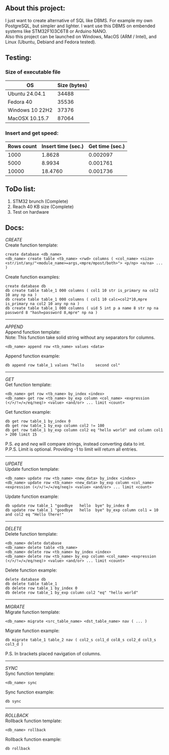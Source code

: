 **About this project:**
-----------------------------------------------------
I just want to create alternative of SQL like DBMS. For example my own PostgreSQL, but simpler and lighter. I want use this DBMS on embended systems like STM32F103C6T8 or Arduino NANO.</br>
Also this project can be launched on Windows, MacOS (ARM / Intel), and Linux (Ubuntu, Debiand and Fedora tested).</br>

**Testing:**
-----------------------------------------------------
### Size of executable file

| OS                       | Size (bytes)|
|--------------------------|-------------|
| Ubuntu 24.04.1           | 34488       |
| Fedora 40                | 35536       |
| Windows 10 22H2          | 37376       |
| MacOSX 10.15.7           | 87064       |

### Insert and get speed:

| Rows count     | Insert time (sec.) | Get time (sec.) |
|----------------|--------------------|-----------------|
| 1000           | 1.8628             | 0.002097        |
| 5000           | 8.9934             | 0.001761        |
| 10000          | 18.4760            | 0.001736        |


**ToDo list:**
-----------------------------------------------------
1) STM32 brunch (Complete) </br>
2) Reach 40 KB size (Complete) </br>
3) Test on hardware </br>

**Docs:**
-----------------------------------------------------

*CREATE* </br>
Create function template:
```
create database <db_name>
<db_name> create table <tb_name> <rwd> columns ( <col_name> <size> <str/int/any/"<module_name>=args,<mpre/mpost/both>"> <p/np> <a/na> ... )
```
Create function examples:
```
create database db
db create table table_1 000 columns ( col1 10 str is_primary na col2 10 any np na )
db create table table_1 000 columns ( col1 10 calc=col2*10,mpre is_primary na col2 10 any np na )
db create table table_1 000 columns ( uid 5 int p a name 8 str np na password 8 "hash=password 8,mpre" np na )
```

----------------
*APPEND* </br>
Append function template: </br>
Note: This function take solid string without any separators for columns.
```
<db_name> append row <tb_name> values <data>
```
Append function example:
```
db append row table_1 values "hello     second col"
```
----------------
*GET* </br>
Get function template:
```
<db_name> get row <tb_name> by_index <index>
<db_name> get row <tb_name> by_exp column <col_name> <expression (</>/!=/=/eq/neq)> <value> <and/or> ... limit <count>
```
Get function example: 
```
db get row table_1 by_index 0
db get row table_1 by_exp column col2 != 100
db get row table_1 by_exp column col2 eq "hello world" and column col1 > 200 limit 15
```
P.S. *eq* and *neq* will compare strings, instead converting data to int. </br>
P.P.S. Limit is optional. Providing -1 to limit will return all entries. </br>

----------------
*UPDATE* </br>
Update function template:
```
<db_name> update row <tb_name> <new_data> by_index <index>
<db_name> update row <tb_name> <new_data> by_exp column <col_name> <expression (</>/!=/=/eq/neq)> <value> <and/or> ... limit <count>
```
Update function example: 
```
db update row table_1 "goodbye   hello  bye" by_index 0
db update row table_1 "goodbye   hello  bye" by_exp column col1 = 10 and col2 eq "Hello there!"
```

----------------
*DELETE* </br>
Delete function template:
```
<db_name> delete database
<db_name> delete table <tb_name>
<db_name> delete row <tb_name> by_index <index>
<db_name> delete row <tb_name> by_exp column <col_name> <expression (</>/!=/=/eq/neq)> <value> <and/or> ... limit <count>
```
Delete function example:
```
delete database db
db delete table table_1
db delete row table_1 by_index 0
db delete row table_1 by_exp column col2 "eq" "hello world"
```

----------------
*MIGRATE* </br>
Migrate function template:
```
<db_name> migrate <src_table_name> <dst_table_name> nav ( ... )
```
Migrate function example:
```
db migrate table_1 table_2 nav ( col2_s col1_d col8_s col2_d col3_s col3_d )
```
P.S. In brackets placed navigation of columns. 

----------------
*SYNC* </br>
Sync function template:
```
<db_name> sync
```
Sync function example:
```
db sync
```

----------------
*ROLLBACK* </br>
Rollback function template:
```
<db_name> rollback
```
Rollback function example:
```
db rollback
```
